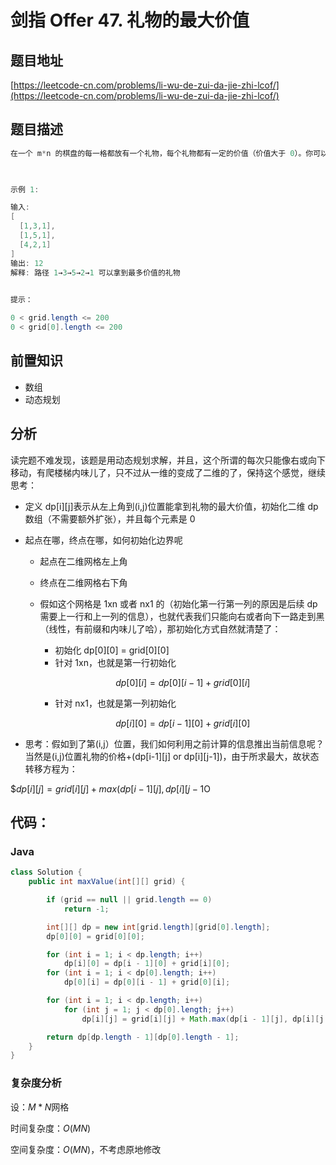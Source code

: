 # 剑指 Offer 47. 礼物的最大价值

## 题目地址

[https://leetcode-cn.com/problems/li-wu-de-zui-da-jie-zhi-lcof/](https://leetcode-cn.com/problems/li-wu-de-zui-da-jie-zhi-lcof/)

## 题目描述

```java
在一个 m*n 的棋盘的每一格都放有一个礼物，每个礼物都有一定的价值（价值大于 0）。你可以从棋盘的左上角开始拿格子里的礼物，并每次向右或者向下移动一格、直到到达棋盘的右下角。给定一个棋盘及其上面的礼物的价值，请计算你最多能拿到多少价值的礼物？

 

示例 1:

输入:
[
  [1,3,1],
  [1,5,1],
  [4,2,1]
]
输出: 12
解释: 路径 1→3→5→2→1 可以拿到最多价值的礼物
 

提示：

0 < grid.length <= 200
0 < grid[0].length <= 200
```

## 前置知识

- 数组
- 动态规划

## 分析

读完题不难发现，该题是用动态规划求解，并且，这个所谓的每次只能像右或向下移动，有爬楼梯内味儿了，只不过从一维的变成了二维的了，保持这个感觉，继续思考：

- 定义 dp[i][j]表示从左上角到(i,j)位置能拿到礼物的最大价值，初始化二维 dp 数组（不需要额外扩张），并且每个元素是 0
- 起点在哪，终点在哪，如何初始化边界呢

  - 起点在二维网格左上角
  - 终点在二维网格右下角
  - 假如这个网格是 1xn 或者 nx1 的（初始化第一行第一列的原因是后续 dp 需要上一行和上一列的信息），也就代表我们只能向右或者向下一路走到黑（线性，有前缀和内味儿了哈），那初始化方式自然就清楚了：

    - 初始化 dp[0][0] = grid[0][0]
    - 针对 1xn，也就是第一行初始化

    $$dp[0][i] = dp[0][i-1]+grid[0][i]$$

    - 针对 nx1，也就是第一列初始化

    $$dp[i][0] = dp[i-1][0]+grid[i][0]$$

- 思考：假如到了第(i,j）位置，我们如何利用之前计算的信息推出当前信息呢？当然是(i,j)位置礼物的价格+(dp[i-1][j] or dp[i][j-1])，由于所求最大，故状态转移方程为：

$$dp[i][j]=grid[i][j] + max(dp[i-1][j], dp[i][j-1$O

## 代码：

### Java

```java
class Solution {
    public int maxValue(int[][] grid) {

        if (grid == null || grid.length == 0)
            return -1;

        int[][] dp = new int[grid.length][grid[0].length];
        dp[0][0] = grid[0][0];

        for (int i = 1; i < dp.length; i++)
            dp[i][0] = dp[i - 1][0] + grid[i][0];
        for (int i = 1; i < dp[0].length; i++)
            dp[0][i] = dp[0][i - 1] + grid[0][i];

        for (int i = 1; i < dp.length; i++)
            for (int j = 1; j < dp[0].length; j++)
                dp[i][j] = grid[i][j] + Math.max(dp[i - 1][j], dp[i][j - 1]);

        return dp[dp.length - 1][dp[0].length - 1];
    }
}
```

### 复杂度分析

设：$M*N$网格

时间复杂度：$O(MN)$

空间复杂度：$O(MN)$，不考虑原地修改
